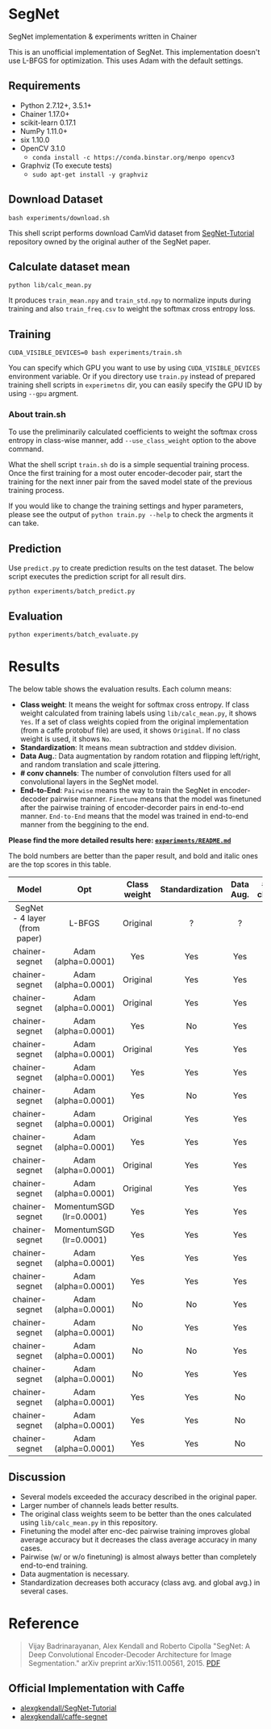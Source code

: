# SegNet

SegNet implementation & experiments written in Chainer

This is an unofficial implementation of SegNet. This implementation doesn't use L-BFGS for optimization. This uses Adam with the default settings.

## Requirements

- Python 2.7.12+, 3.5.1+
- Chainer 1.17.0+
- scikit-learn 0.17.1
- NumPy 1.11.0+
- six 1.10.0
- OpenCV 3.1.0
  - `conda install -c https://conda.binstar.org/menpo opencv3`
- Graphviz (To execute tests)
  - `sudo apt-get install -y graphviz`

## Download Dataset

```
bash experiments/download.sh
```

This shell script performs download CamVid dataset from [SegNet-Tutorial](https://github.com/alexgkendall/SegNet-Tutorial) repository owned by the original auther of the SegNet paper.

## Calculate dataset mean

```
python lib/calc_mean.py
```

It produces `train_mean.npy` and `train_std.npy` to normalize inputs during training and also `train_freq.csv` to weight the softmax cross entropy loss.

## Training

```
CUDA_VISIBLE_DEVICES=0 bash experiments/train.sh
```

You can specify which GPU you want to use by using `CUDA_VISIBLE_DEVICES` environment variable. Or if you directory use `train.py` instead of prepared training shell scripts in `experimetns` dir, you can easily specify the GPU ID by using `--gpu` argment.

### About train.sh

To use the preliminarily calculated coefficients to weight the softmax cross entropy in class-wise manner, add `--use_class_weight` option to the above command.

What the shell script `train.sh` do is a simple sequential training process. Once the first training for a most outer encoder-decoder pair, start the training for the next inner pair from the saved model state of the previous training process.

If you would like to change the training settings and hyper parameters, please see the output of `python train.py --help` to check the argments it can take.

## Prediction

Use `predict.py` to create prediction results on the test dataset. The below script executes the prediction script for all result dirs.

```
python experiments/batch_predict.py
```

## Evaluation

```
python experiments/batch_evaluate.py
```

# Results

The below table shows the evaluation results. Each column means:

- **Class weight**: It means the weight for softmax cross entropy. If class weight calculated from training labels using `lib/calc_mean.py`, it shows `Yes`. If a set of class weights copied from the original implementation (from a caffe protobuf file) are used, it shows `Original`. If no class weight is used, it shows `No`.
- **Standardization**: It means mean subtraction and stddev division.
- **Data Aug.**: Data augmentation by random rotation and flipping left/right, and random translation and scale jittering.
- **# conv channels**: The number of convolution filters used for all convolutional layers in the SegNet model.
- **End-to-End**: `Pairwise` means the way to train the SegNet in encoder-decoder pairwise manner. `Finetune` means that the model was finetuned after the pairwise training of encoder-decorder pairs in end-to-end manner. `End-to-End` means that the model was trained in end-to-end manner from the beggining to the end.

**Please find the more detailed results here: [`experiments/README.md`](https://github.com/mitmul/chainer-segnet/tree/master/experiments/README.md)**

The bold numbers are better than the paper result, and bold and italic ones are the top scores in this table.

| Model | Opt | Class weight | Standardization | Data Aug. | # conv channels | End-to-End | Class avg. | Global avg. |
|:-----:|:---:|:------------:|:---------------:|:---------:|:---------------:|:----------:|:----------:|:-----------:|
| SegNet - 4 layer (from paper) | L-BFGS   | Original | ?   | ?   | 64  | Pairwise   | 62.9 | 84.3 |
| chainer-segnet | Adam (alpha=0.0001)     | Yes      | Yes | Yes | 128 | Pairwise   | _**69.8**_ | **86.0** |
| chainer-segnet | Adam (alpha=0.0001)     | Original | Yes | Yes | 64  | Pairwise   | **68.6** | 82.2 |
| chainer-segnet | Adam (alpha=0.0001)     | Original | Yes | Yes | 64  | Finetune   | **68.5** | 83.3 |
| chainer-segnet | Adam (alpha=0.0001)     | Yes      | No  | Yes | 64  | Pairwise   | **68.0** | 82.3 |
| chainer-segnet | Adam (alpha=0.0001)     | Original | Yes | Yes | 128 | Pairwise   | **67.3** | **86.5** |
| chainer-segnet | Adam (alpha=0.0001)     | Yes      | Yes | Yes | 128 | Finetune   | **67.3** | **86.4** |
| chainer-segnet | Adam (alpha=0.0001)     | Yes      | No  | Yes | 64  | Finetune   | **66.9** | 83.5 |
| chainer-segnet | Adam (alpha=0.0001)     | Original | Yes | Yes | 128 | Finetune   | **66.3** | **86.2** |
| chainer-segnet | Adam (alpha=0.0001)     | Yes      | Yes | Yes | 64  | Finetune   | **65.5** | 82.9 |
| chainer-segnet | Adam (alpha=0.0001)     | Original | Yes | Yes | 64  | Finetune   | **65.1** | 80.5 |
| chainer-segnet | Adam (alpha=0.0001)     | Original | Yes | Yes | 64  | Pairwise   | **64.8** | 79.8 |
| chainer-segnet | MomentumSGD (lr=0.0001) | Yes      | Yes | Yes | 64  | Pairwise   | **64.8** | 76.9 |
| chainer-segnet | MomentumSGD (lr=0.0001) | Yes      | Yes | Yes | 64  | Finetune   | **64.7** | 79.8 |
| chainer-segnet | Adam (alpha=0.0001)     | Yes      | Yes | Yes | 64  | Pairwise   | **64.4** | 81.1 |
| chainer-segnet | Adam (alpha=0.0001)     | Yes      | Yes | Yes | 64  | End-to-End | 62.6 | 82.3 |
| chainer-segnet | Adam (alpha=0.0001)     | No       | No  | Yes | 64  | Pairwise   | 58.9 | _**86.9**_ |
| chainer-segnet | Adam (alpha=0.0001)     | No       | Yes | Yes | 64  | Finetune   | 58.0 | **85.5** |
| chainer-segnet | Adam (alpha=0.0001)     | No       | No  | Yes | 64  | Finetune   | 57.2 | **87.0** |
| chainer-segnet | Adam (alpha=0.0001)     | No       | Yes | Yes | 64  | Pairwise   | 56.3 | **85.8** |
| chainer-segnet | Adam (alpha=0.0001)     | Yes      | Yes | No  | 64  | Pairwise   | 56.2 | 83.9 |
| chainer-segnet | Adam (alpha=0.0001)     | Yes      | Yes | No  | 64  | Finetune   | 54.1 | 83.3 |
| chainer-segnet | Adam (alpha=0.0001)     | Yes      | Yes | No  | 64  | End-to-End | 47.0 | 80.6 |

## Discussion

- Several models exceeded the accuracy described in the original paper.
- Larger number of channels leads better results.
- The original class weights seem to be better than the ones calculated using `lib/calc_mean.py` in this repository.
- Finetuning the model after enc-dec pairwise training improves global average accuracy but it decreases the class average accuracy in many cases.
- Pairwise (w/ or w/o finetuning) is almost always better than completely end-to-end training.
- Data augmentation is necessary.
- Standardization decreases both accuracy (class avg. and global avg.) in several cases.

# Reference

> Vijay Badrinarayanan, Alex Kendall and Roberto Cipolla "SegNet: A Deep Convolutional Encoder-Decoder Architecture for Image Segmentation." arXiv preprint arXiv:1511.00561, 2015\. [PDF](http://arxiv.org/abs/1511.00561)

## Official Implementation with Caffe

- [alexgkendall/SegNet-Tutorial](https://github.com/alexgkendall/SegNet-Tutorial)
- [alexgkendall/caffe-segnet](https://github.com/alexgkendall/caffe-segnet)
